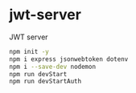 # jwt-server
JWT server

```bash
npm init -y
npm i express jsonwebtoken dotenv
npm i --save-dev nodemon
npm run devStart
npm run devStartAuth
```